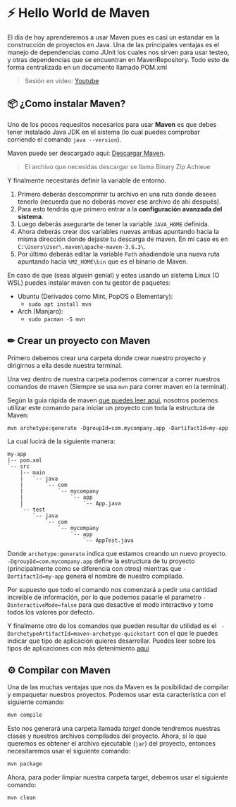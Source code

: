 # ⚡ Hello World de Maven

El día de hoy aprenderemos a usar Maven pues es casi un estandar en la construcción de proyectos en Java. Una de las principales ventajas es el manejo de dependencias como JUnit los cuales nos sirven para usar testeo, y otras dependencias que se encuentran en MavenRepository. Todo esto de forma centralizada en un documento llamado POM.xml

> Sesión en video: [Youtube](https://youtu.be/6A28Z9hhN2w)

## 📦 ¿Como instalar Maven?
Uno de los pocos requesitos necesarios para usar **Maven** es que debes tener instalado Java JDK en el sistema (lo cual puedes comprobar corriendo el comando `java --version`). 

Maven puede ser descargado aqui: [Descargar Maven](https://maven.apache.org/download.cgi).
> El archivo que necesidas descargar se llama Binary Zip Achieve 

Y finalmente necesitarás definir la variable de entorno.

1. Primero deberás descomprimir tu archivo en una ruta donde desees tenerlo (recuerda que no deberás mover ese archivo de ahi después).
2. Para esto tendrás que primero entrar a la **configuración avanzada del sistema**.
3. Luego deberás asegurarte de tener la variable `JAVA_HOME` definida.
4. Ahora deberás crear dos variables nuevas ambas apuntando hacia la misma dirección donde dejaste tu descarga de maven. En mi caso es en `C:\Users\User\.maven\apache-maven-3.6.3\`. 
5. Por último deberás editar la variable `Path` añadiendole una nueva ruta apuntando hacia `%M2_HOME\bin` que es el binario de Maven.

En caso de que (seas alguein genial) y estes usando un sistema Linux (O WSL) puedes instalar maven con tu gestor de paquetes:

- Ubuntu (Derivados como Mint, PopOS o Elementary):
  - `sudo apt install mvn`
- Arch (Manjaro):
  - `sudo pacman -S mvn` 

## ✏ Crear un proyecto con Maven
Primero debemos crear una carpeta donde crear nuestro proyecto y dirigirnos a ella desde nuestra terminal.

Una vez dentro de nuestra carpeta podemos comenzar a correr nuestros comandos de maven (Siempre se usa `mvn` para correr maven en la terminal).

Según la guia rápida de maven [que puedes leer aqui](https://maven.apache.org/guides/getting-started/maven-in-five-minutes.html), nosotros podemos utilizar este comando para iniciar un proyecto con toda la estructura de Maven:

```shell
mvn archetype:generate -DgroupId=com.mycompany.app -DartifactId=my-app
```
La cual lucirá de la siguiente manera:

```
my-app
|-- pom.xml
`-- src
    |-- main
    |   `-- java
    |       `-- com
    |           `-- mycompany
    |               `-- app
    |                   `-- App.java
    `-- test
        `-- java
            `-- com
                `-- mycompany
                    `-- app
                        `-- AppTest.java
```
Donde `archetype:generate` indica que estamos creando un nuevo proyecto. `-DgroupId=com.mycompany.app` define la estructura de tu proyecto (principalmente como se diferencia con otros) mientras que `-DartifactId=my-app` genera el nombre de nuestro compilado.

Por supuesto que todo el comando nos comenzará a pedir una cantidad increible de información, por lo que podemos pasarle el parametro `-DinteractiveMode=false` para que desactive el modo interactivo y tome todos los valores por defecto.

Y finalmente otro de los comandos que pueden resultar de utilidad es el ` -DarchetypeArtifactId=maven-archetype-quickstart` con el que le puedes indicar que tipo de aplicación quieres desarrollar. Puedes leer sobre los tipos de aplicaciones con más detenimiento [aqui](https://maven.apache.org/guides/introduction/introduction-to-archetypes.html)

## ⚙ Compilar con Maven

Una de las muchas ventajas que nos da Maven es la posibilidad de compilar y empaquetar nuestros proyectos. Podemos usar esta característica con el siguiente comando:

```sh
mvn compile
```

Esto nos generará una carpeta llamada *target* donde tendremos nuestras clases y nuestros archivos compilados del proyecto. Ahora, si lo que queremos es obtener el archivo ejecutable (`jar`) del proyecto, entonces necesitaremos usar el siguiente comando:

```sh
mvn package
```

Ahora, para poder limpiar nuestra carpeta target, debemos usar el siguiente comando:

```sh
mvn clean
```
